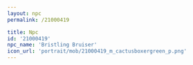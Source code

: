 ```yaml
---
layout: npc
permalink: /21000419

title: Npc
id: '21000419'
npc_name: 'Bristling Bruiser'
icon_url: 'portrait/mob/21000419_m_cactusboxergreen_p.png'
---
```

